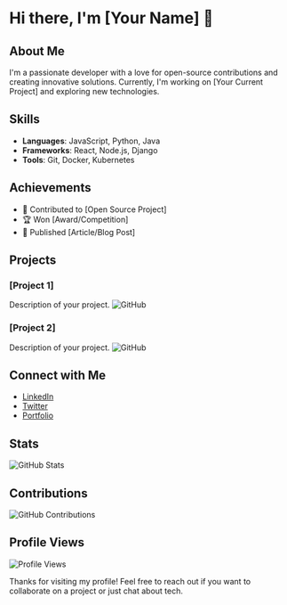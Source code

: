 # Hi there, I'm [Your Name] 👋

## About Me
I'm a passionate developer with a love for open-source contributions and creating innovative solutions. Currently, I'm working on [Your Current Project] and exploring new technologies.

## Skills
- **Languages**: JavaScript, Python, Java
- **Frameworks**: React, Node.js, Django
- **Tools**: Git, Docker, Kubernetes

## Achievements
- 🌟 Contributed to [Open Source Project]
- 🏆 Won [Award/Competition]
- 📜 Published [Article/Blog Post]

## Projects
### [Project 1]
Description of your project. ![GitHub](https://img.shields.io/badge/GitHub-000000?style=for-the-badge&logo=GitHub&logoColor=white)

### [Project 2]
Description of your project. ![GitHub](https://img.shields.io/badge/GitHub-000000?style=for-the-badge&logo=GitHub&logoColor=white)

## Connect with Me
- [LinkedIn](https://www.linkedin.com/in/yourprofile)
- [Twitter](https://twitter.com/yourprofile)
- [Portfolio](https://yourportfolio.com)

## Stats
![GitHub Stats](https://github-readme-stats.vercel.app/api?username=yourusername&show_icons=true&theme=radical)

## Contributions
![GitHub Contributions](https://github-readme-streak-stats.herokuapp.com/?user=yourusername&theme=radical)

## Profile Views
![Profile Views](https://komarev.com/ghpvc/?username=yourusername&color=blue)

Thanks for visiting my profile! Feel free to reach out if you want to collaborate on a project or just chat about tech.
